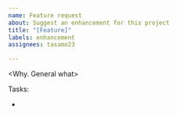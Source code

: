```yaml
---
name: Feature request
about: Suggest an enhancement for this project
title: "[Feature]"
labels: enhancement
assignees: tasamo23

---
```


<Why. General what>

Tasks:
- <Specific what>
